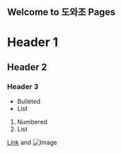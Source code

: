 ## Welcome to 도와조 Pages

# Header 1
## Header 2
### Header 3

- Bulleted
- List

1. Numbered
2. List


[Link](https://github.com/leejaeheon446/team_project) and ![Image](src)
